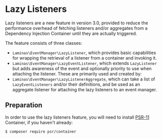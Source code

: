# Lazy Listeners

Lazy listeners are a new feature in version 3.0, provided to reduce the
performance overhead of fetching listeners and/or aggregates from a Dependency
Injection Container until they are actually triggered.

The feature consists of three classes:

- `Laminas\EventManager\LazyListener`, which provides basic capabilities for
  wrapping the retrieval of a listener from a container and invoking it.
- `Laminas\EventManager\LazyEventListener`, which extends `LazyListener` but adds
  awareness of the event and optionally priority to use when attaching the
  listener. These are primarily used and created by:
- `Laminas\EventManager\LazyListenerAggregate`, which can take a list of
  `LazyEventListeners` and/or their definitions, and be used as an aggregate
  listener for attaching the lazy listeners to an event manager.

## Preparation

In order to use the lazy listeners feature, you will need to install
[PSR-11](https://www.php-fig.org/psr/psr-11/) Container, if you haven't already:

```bash
$ composer require psr/container
```
